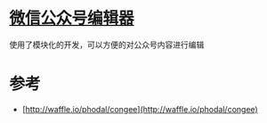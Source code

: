 # [微信公众号编辑器](http://html5boilerplate.com)

使用了模块化的开发，可以方便的对公众号内容进行编辑


# 参考

*    [http://waffle.io/phodal/congee](http://waffle.io/phodal/congee)
